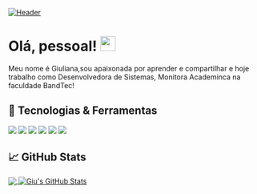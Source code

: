 [![Header](https://raw.githubusercontent.com/miniguiti/miniguiti/main/git-img.png "Header")](https://www.linkedin.com/in/giuliana-miniguiti-11334616b/)

# Olá, pessoal! <img src="https://raw.githubusercontent.com/miniguiti/miniguiti/main/wave.gif" width="30px">
Meu nome é Giuliana,sou apaixonada por aprender e compartilhar e hoje trabalho como Desenvolvedora de Sistemas, Monitora Academinca na faculdade BandTec!

## 🔧 Tecnologias & Ferramentas
![](https://img.shields.io/badge/Code-Java-informational?style=flat&logo=java.js&logoColor=white&color=2bbc8a)
![](https://img.shields.io/badge/Code-MySql-informational?style=flat&logo=mysql.js&logoColor=white&color=2bbc8a)
![](https://img.shields.io/badge/Code-JavaScript-informational?style=flat&logo=javascript&logoColor=white&color=2bbc8a)
![](https://img.shields.io/badge/Code-Vue-informational?style=flat&logo=vue.js&logoColor=white&color=2bbc8a)
![](https://img.shields.io/badge/Code-React-informational?style=flat&logo=vue.js&logoColor=white&color=2bbc8a)
![](https://img.shields.io/badge/Editor-IntelliJ_IDEA-informational?style=flat&logo=intellij-idea&logoColor=white&color=2bbc8a)

## &#x1f4c8; GitHub Stats

<a href="https://github.com/miniguiti/miniguiti">
  <img align="center" src="https://github-readme-stats.vercel.app/api/top-langs/?username=miniguiti&hide=html&title_color=ffffff&text_color=c9cacc&icon_color=2bbc8a&bg_color=1d1f21" />
</a>
<a href="https://github.com/miniguiti/miniguiti">
  <img align="center" src="https://github-readme-stats.vercel.app/api?username=miniguiti&show_icons=true&line_height=27&count_private=true&title_color=ffffff&text_color=c9cacc&icon_color=2bbc8a&bg_color=1d1f21" alt="Giu's GitHub Stats" />
</a>
